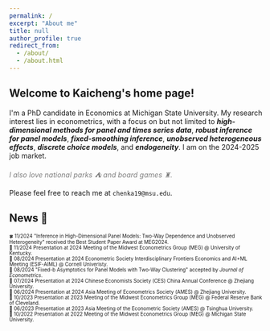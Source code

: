 ```yaml
---
permalink: /
excerpt: "About me"
title: null
author_profile: true
redirect_from: 
  - /about/
  - /about.html
---
```


## Welcome to Kaicheng's home page!

I'm a PhD candidate in Economics at Michigan State University. My research interest lies in econometrics, with a focus on but not limited to ***high-dimensional methods for panel and times series data***, ***robust inference for panel models***, ***fixed-smoothing inference***, ***unobserved heterogeneous effects***, ***discrete choice models***, and ***endogeneity***. I am on the 2024-2025 job market.

*<span style="color:grey">I also love national parks ⛺ and board games ♜.</span>*

Please feel free to reach me at `chenka19@msu.edu`.

## News 📢 
<span style="font-size:0.7em;"> 🍀 11/2024 "Inference in High-Dimensional Panel Models: Two-Way Dependence and Unobserved Heterogeneity" received the Best Student Paper Award at MEG2024.</span> <br>
<span style="font-size:0.7em;"> 💼 11/2024 Presentation at 2024 Meeting of the Midwest Econometrics Group (MEG) @ University of Kentucky.</span> <br>
<span style="font-size:0.7em;"> 💼 08/2024 Presentation at 2024 Econometric Society Interdisciplinary Frontiers Economics and AI+ML Meeting (ESIF-AIML) @ Cornell Univeristy.</span> <br>
<span style="font-size:0.7em;"> 📑 08/2024 "Fixed-b Asymptotics for Panel Models with Two-Way Clustering" accepted by *Journal of Econometrics*.</span> <br>
<span style="font-size:0.7em;"> 💼 07/2024 Presentation at 2024 Chinese Economists Society (CES) China Annual Conference @ Zhejiang University.</span> <br>
<span style="font-size:0.7em;"> 💼 06/2024 Presentation at 2024 Asia Meeting of Econometrics Society (AMES) @ Zhejiang University.</span> <br>
<span style="font-size:0.7em;"> 💼 10/2023 Presentation at 2023 Meeting of the Midwest Econometrics Group (MEG) @ Federal Reserve Bank of Cleveland.</span> <br>
<span style="font-size:0.7em;"> 💼 06/2023 Presentation at 2023 Asia Meeting of the Econometric Society (AMES) @ Tsinghua University.</span> <br>
<span style="font-size:0.7em;"> 💼 10/2022 Presentation at 2022 Meeting of the Midwest Econometrics Group (MEG) @ Michigan State University.</span> <br>


